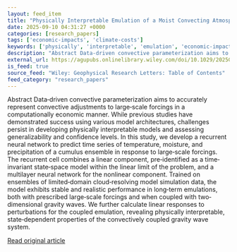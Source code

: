 ```yaml
---
layout: feed_item
title: "Physically Interpretable Emulation of a Moist Convecting Atmosphere With a Recurrent Neural Network"
date: 2025-09-10 04:31:27 +0000
categories: [research_papers]
tags: ['economic-impacts', 'climate-costs']
keywords: ['physically', 'interpretable', 'emulation', 'economic-impacts', 'climate-costs']
description: "Abstract Data‐driven convective parameterization aims to accurately represent convective adjustments to large‐scale forcings in a computationally economic ma..."
external_url: https://agupubs.onlinelibrary.wiley.com/doi/10.1029/2025GL114794?af=R
is_feed: true
source_feed: "Wiley: Geophysical Research Letters: Table of Contents"
feed_category: "research_papers"
---
```


Abstract Data‐driven convective parameterization aims to accurately represent convective adjustments to large‐scale forcings in a computationally economic manner. While previous studies have demonstrated success using various model architectures, challenges persist in developing physically interpretable models and assessing generalizability and confidence levels. In this study, we develop a recurrent neural network to predict time series of temperature, moisture, and precipitation of a cumulus ensemble in response to large‐scale forcings. The recurrent cell combines a linear component, pre‐identified as a time‐invariant state‐space model within the linear limit of the problem, and a multilayer neural network for the nonlinear component. Trained on ensembles of limited‐domain cloud‐resolving model simulation data, the model exhibits stable and realistic performance in long‐term emulations, both with prescribed large‐scale forcings and when coupled with two‐dimensional gravity waves. We further calculate linear responses to perturbations for the coupled emulation, revealing physically interpretable, state‐dependent properties of the convectively coupled gravity wave system.

[Read original article](https://agupubs.onlinelibrary.wiley.com/doi/10.1029/2025GL114794?af=R)
